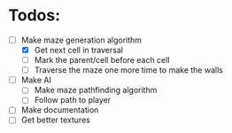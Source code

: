 # Todos:
  - [ ] Make maze generation algorithm
    - [x] Get next cell in traversal 
    - [ ] Mark the parent/cell before each cell
    - [ ] Traverse the maze one more time to make the walls
  - [ ] Make AI
    - [ ] Make maze pathfinding algorithm
    - [ ] Follow path to player
  - [ ] Make documentation
  - [ ] Get better textures
